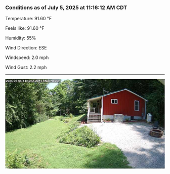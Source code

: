 ### Conditions as of July 5, 2025 at 11:16:12 AM CDT 

Temperature: 91.60 &deg;F

Feels like: 91.60 &deg;F

Humidity: 55%

Wind Direction: ESE

Windspeed: 2.0 mph

Wind Gust: 2.2 mph

---

<img src="./images/latest.jpeg"/>

